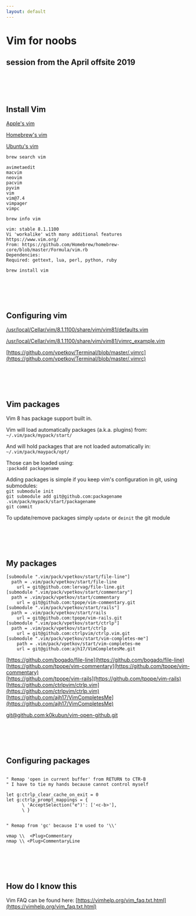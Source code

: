 ```yaml
---
layout: default
---
```


# Vim for noobs
## session from the April offsite 2019

# &nbsp;

## Install Vim

[Apple's vim](/vim-apple.html)

[Homebrew's vim](/vim-brew.html)

[Ubuntu's vim](/vim-deb.html)

`brew search vim`

```
avimetaedit        
macvim             
neovim             
pacvim             
pyvim              
vim    
vim@7.4            
vimpager           
vimpc
```

`brew info vim`

```
vim: stable 8.1.1100
Vi 'workalike' with many additional features
https://www.vim.org/
From: https://github.com/Homebrew/homebrew-core/blob/master/Formula/vim.rb
Dependencies:
Required: gettext, lua, perl, python, ruby
```
`brew install vim`

# &nbsp;

## Configuring vim

[/usr/local/Cellar/vim/8.1.1100/share/vim/vim81/defaults.vim](https://github.com/vim/vim/blob/master/runtime/defaults.vim)

[/usr/local/Cellar/vim/8.1.1100/share/vim/vim81/vimrc_example.vim](https://github.com/vim/vim/blob/master/runtime/vimrc_example.vim)

[https://github.com/vpetkov/Terminal/blob/master/.vimrc](https://github.com/vpetkov/Terminal/blob/master/.vimrc)

# &nbsp;

## Vim packages

Vim 8 has package support built in.

Vim will load automatically packages (a.k.a. plugins) from:  
`~/.vim/pack/mypack/start/`

And will hold packages that are not loaded automatically in:  
`~/.vim/pack/maypack/opt/`

Those can be loaded using:  
`:packadd packagename`

Adding packages is simple if you keep vim's configuration in git, using submodules:  
`git submodule init`  
`git submodule add git@github.com:packagename .vim/pack/mypack/start/packagename`  
`git commit`

To update/remove packages simply `update` or `deinit` the git module

# &nbsp;

## My packages

```
[submodule ".vim/pack/vpetkov/start/file-line"]
  path = .vim/pack/vpetkov/start/file-line
	url = git@github.com:lervag/file-line.git
[submodule ".vim/pack/vpetkov/start/commentary"]
  path = .vim/pack/vpetkov/start/commentary
	url = git@github.com:tpope/vim-commentary.git
[submodule ".vim/pack/vpetkov/start/rails"]
  path = .vim/pack/vpetkov/start/rails
	url = git@github.com:tpope/vim-rails.git
[submodule ".vim/pack/vpetkov/start/ctrlp"]
  path = .vim/pack/vpetkov/start/ctrlp
	url = git@github.com:ctrlpvim/ctrlp.vim.git
[submodule ".vim/pack/vpetkov/start/vim-completes-me"]
	path = .vim/pack/vpetkov/start/vim-completes-me
	url = git@github.com:ajh17/VimCompletesMe.git
```

[https://github.com/bogado/file-line](https://github.com/bogado/file-line)  
[https://github.com/tpope/vim-commentary](https://github.com/tpope/vim-commentary)  
[https://github.com/tpope/vim-rails](https://github.com/tpope/vim-rails)  
[https://github.com/ctrlpvim/ctrlp.vim](https://github.com/ctrlpvim/ctrlp.vim)  
[https://github.com/ajh17/VimCompletesMe](https://github.com/ajh17/VimCompletesMe)  

[git@github.com:k0kubun/vim-open-github.git](git@github.com:k0kubun/vim-open-github.git)

# &nbsp;

## Configuring packages

```

" Remap 'open in current buffer' from RETURN to CTR-B
" I have to tie my hands because cannot control myself

let g:ctrlp_clear_cache_on_exit = 0
let g:ctrlp_prompt_mappings = {
      \ 'AcceptSelection("e")': ['<c-b>'],
      \ }


" Remap from 'gc' because I'm used to '\\'

vmap \\  <Plug>Commentary
nmap \\ <Plug>CommentaryLine
```

# &nbsp;

## How do I know this

Vim FAQ can be found here: [https://vimhelp.org/vim_faq.txt.html](https://vimhelp.org/vim_faq.txt.html)

# &nbsp;
# &nbsp;
# &nbsp;
# &nbsp;
# &nbsp;
